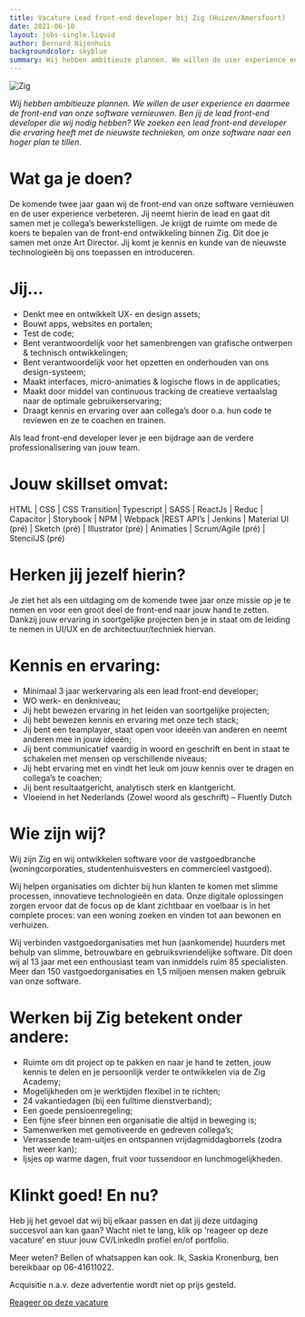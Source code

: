 ```yaml
---
title: Vacature Lead front-end developer bij Zig (Huizen/Amersfoort)
date: 2021-06-10
layout: jobs-single.liquid
author: Bernard Nijenhuis
backgroundcolor: skyblue
summary: Wij hebben ambitieuze plannen. We willen de user experience en daarmee de front-end van onze software vernieuwen. Ben jij de lead front-end developer die wij nodig hebben? We zoeken een lead front-end developer die ervaring heeft met de nieuwste technieken, om onze software naar een hoger plan te tillen.
---
```


![[Zig](https://zig.nl/)](/_img/werkgevers/zig.png)

_Wij hebben ambitieuze plannen. We willen de user experience en daarmee de front-end van onze software vernieuwen. Ben jij de lead front-end developer die wij nodig hebben? We zoeken een lead front-end developer die ervaring heeft met de nieuwste technieken, om onze software naar een hoger plan te tillen._

# Wat ga je doen?

De komende twee jaar gaan wij de front-end van onze software vernieuwen en de user experience verbeteren. Jij neemt hierin de lead en gaat dit samen met je collega’s bewerkstelligen. Je krijgt de ruimte om mede de koers te bepalen van de front-end ontwikkeling binnen Zig. Dit doe je samen met onze Art Director. Jij komt je kennis en kunde van de nieuwste technologieën bij ons toepassen en introduceren.

# Jij…

-   Denkt mee en ontwikkelt UX- en design assets;
-   Bouwt apps, websites en portalen;
-   Test de code;
-   Bent verantwoordelijk voor het samenbrengen van grafische ontwerpen & technisch ontwikkelingen;
-   Bent verantwoordelijk voor het opzetten en onderhouden van ons design-systeem;
-   Maakt interfaces, micro-animaties & logische flows in de applicaties;
-   Maakt door middel van continuous tracking de creatieve vertaalslag naar de optimale gebruikerservaring;
-   Draagt kennis en ervaring over aan collega’s door o.a. hun code te reviewen en ze te coachen en trainen.

Als lead front-end developer lever je een bijdrage aan de verdere professionalisering van jouw team.

# Jouw skillset omvat:

HTML | CSS | CSS Transition| Typescript | SASS | ReactJs | Reduc | Capacitor | Storybook | NPM | Webpack |REST API’s | Jenkins | Material UI (pré) | Sketch (pré) | Illustrator (pré) | Animaties | Scrum/Agile (pré) | StencilJS (pré)

# Herken jij jezelf hierin?

Je ziet het als een uitdaging om de komende twee jaar onze missie op je te nemen en voor een groot deel de front-end naar jouw hand te zetten. Dankzij jouw ervaring in soortgelijke projecten ben je in staat om de leiding te nemen in UI/UX en de architectuur/techniek hiervan.

# Kennis en ervaring:

-   Minimaal 3 jaar werkervaring als een lead front-end developer;
-   WO werk- en denkniveau;
-   Jij hebt bewezen ervaring in het leiden van soortgelijke projecten;
-   Jij hebt bewezen kennis en ervaring met onze tech stack;
-   Jij bent een teamplayer, staat open voor ideeën van anderen en neemt anderen mee in jouw ideeën;
-   Jij bent communicatief vaardig in woord en geschrift en bent in staat te schakelen met mensen op verschillende niveaus;
-   Jij hebt ervaring met en vindt het leuk om jouw kennis over te dragen en collega’s te coachen;
-   Jij bent resultaatgericht, analytisch sterk en klantgericht.
-   Vloeiend in het Nederlands (Zowel woord als geschrift) – Fluently Dutch

# Wie zijn wij?

Wij zijn Zig en wij ontwikkelen software voor de vastgoedbranche (woningcorporaties, studentenhuisvesters en commercieel vastgoed).

Wij helpen organisaties om dichter bij hun klanten te komen met slimme processen, innovatieve technologieën en data. Onze digitale oplossingen zorgen ervoor dat de focus op de klant zichtbaar en voelbaar is in het complete proces: van een woning zoeken en vinden tot aan bewonen en verhuizen.

Wij verbinden vastgoedorganisaties met hun (aankomende) huurders met behulp van slimme, betrouwbare en gebruiksvriendelijke software. Dit doen wij al 13 jaar met een enthousiast team van inmiddels ruim 85 specialisten. Meer dan 150 vastgoedorganisaties en 1,5 miljoen mensen maken gebruik van onze software.

# Werken bij Zig betekent onder andere:

-   Ruimte om dit project op te pakken en naar je hand te zetten, jouw kennis te delen en je persoonlijk verder te ontwikkelen via de Zig Academy;
-   Mogelijkheden om je werktijden flexibel in te richten;
-   24 vakantiedagen (bij een fulltime dienstverband);
-   Een goede pensioenregeling;
-   Een fijne sfeer binnen een organisatie die altijd in beweging is;
-   Samenwerken met gemotiveerde en gedreven collega’s;
-   Verrassende team-uitjes en ontspannen vrijdagmiddagborrels (zodra het weer kan);
-   Ijsjes op warme dagen, fruit voor tussendoor en lunchmogelijkheden.

# Klinkt goed! En nu?

Heb jij het gevoel dat wij bij elkaar passen en dat jij deze uitdaging succesvol aan kan gaan? Wacht niet te lang, klik op ‘reageer op deze vacature’ en stuur jouw CV/LinkedIn profiel en/of portfolio.

Meer weten? Bellen of whatsappen kan ook. Ik, Saskia Kronenburg, ben bereikbaar op 06-41611022.

Acquisitie n.a.v. deze advertentie wordt niet op prijs gesteld.

[Reageer op deze vacature](https://werkenbijzig.nl/2021/05/10/lead-frontend-developer/)
